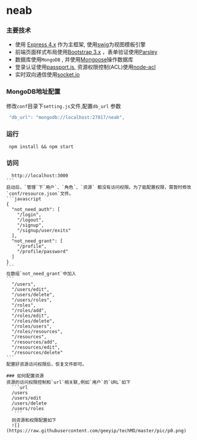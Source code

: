 # neab

### 主要技术
* 使用 [Express 4.x](https://github.com/expressjs/express) 作为主框架, 使用[swig](https://github.com/paularmstrong/swig)为视图模板引擎
* 前端页面样式布局使用[Bootstrap 3.x](https://github.com/twbs/bootstrap) ，表单验证使用[Parsley](https://github.com/guillaumepotier/Parsley.js)
* 数据库使用`MongoDB` , 并使用[Mongoose](https://github.com/Automattic/mongoose)操作数据库
* 登录认证使用[passport.js](https://github.com/jaredhanson/passport), 资源权限控制(ACL)使用[node-acl](https://github.com/OptimalBits/node_acl)
* 实时双向通信使用[socket.io](https://github.com/socketio/socket.io)

### MongoDB地址配置

修改`conf`目录下`setting.js`文件,配置`db_url` 参数
```javascript
 "db_url": "mongodb://localhost:27017/neab",
```

### 运行
```shell
 npm install && npm start
```

### 访问
````http
  http://localhost:3000
```
启动后，`管理`下`用户`、`角色`、`资源` 都没有访问权限。为了能配置权限，需暂时修改 `conf/resource.json`文件。
```javascript
{
  "not_need_auth": [
    "/login",
    "/logout",
    "/signup",
    "/signup/user/exits"
  ],
  "not_need_grant": [
    "/profile",
    "/profile/password"
  ]
}
```
在数组`not_need_grant`中加入
```
  "/users",
  "/users/edit",
  "/users/delete",
  "/users/roles",
  "/roles",
  "/roles/add",
  "/roles/edit",
  "/roles/delete",
  "/roles/users",
  "/roles/resources",
  "/resources",
  "/resources/add",
  "/resources/edit",
  "/resources/delete"
```
配置好资源访问权限后，恢复文件即可。

### 如何配置资源
资源的访问权限控制和`url`相关联,例如`用户`的`URL`如下
  ```url
  /users
  /users/edit
  /users/delete
  /users/roles
   ```
  则资源和权限配置如下
  ![](https://raw.githubusercontent.com/geeyip/techMD/master/pic/p0.png)

